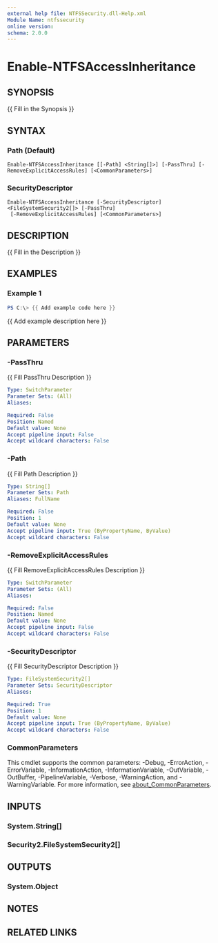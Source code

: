 ```yaml
---
external help file: NTFSSecurity.dll-Help.xml
Module Name: ntfssecurity
online version:
schema: 2.0.0
---
```


# Enable-NTFSAccessInheritance

## SYNOPSIS
{{ Fill in the Synopsis }}

## SYNTAX

### Path (Default)
```
Enable-NTFSAccessInheritance [[-Path] <String[]>] [-PassThru] [-RemoveExplicitAccessRules] [<CommonParameters>]
```

### SecurityDescriptor
```
Enable-NTFSAccessInheritance [-SecurityDescriptor] <FileSystemSecurity2[]> [-PassThru]
 [-RemoveExplicitAccessRules] [<CommonParameters>]
```

## DESCRIPTION
{{ Fill in the Description }}

## EXAMPLES

### Example 1
```powershell
PS C:\> {{ Add example code here }}
```

{{ Add example description here }}

## PARAMETERS

### -PassThru
{{ Fill PassThru Description }}

```yaml
Type: SwitchParameter
Parameter Sets: (All)
Aliases:

Required: False
Position: Named
Default value: None
Accept pipeline input: False
Accept wildcard characters: False
```

### -Path
{{ Fill Path Description }}

```yaml
Type: String[]
Parameter Sets: Path
Aliases: FullName

Required: False
Position: 1
Default value: None
Accept pipeline input: True (ByPropertyName, ByValue)
Accept wildcard characters: False
```

### -RemoveExplicitAccessRules
{{ Fill RemoveExplicitAccessRules Description }}

```yaml
Type: SwitchParameter
Parameter Sets: (All)
Aliases:

Required: False
Position: Named
Default value: None
Accept pipeline input: False
Accept wildcard characters: False
```

### -SecurityDescriptor
{{ Fill SecurityDescriptor Description }}

```yaml
Type: FileSystemSecurity2[]
Parameter Sets: SecurityDescriptor
Aliases:

Required: True
Position: 1
Default value: None
Accept pipeline input: True (ByPropertyName, ByValue)
Accept wildcard characters: False
```

### CommonParameters
This cmdlet supports the common parameters: -Debug, -ErrorAction, -ErrorVariable, -InformationAction, -InformationVariable, -OutVariable, -OutBuffer, -PipelineVariable, -Verbose, -WarningAction, and -WarningVariable. For more information, see [about_CommonParameters](http://go.microsoft.com/fwlink/?LinkID=113216).

## INPUTS

### System.String[]

### Security2.FileSystemSecurity2[]

## OUTPUTS

### System.Object
## NOTES

## RELATED LINKS
